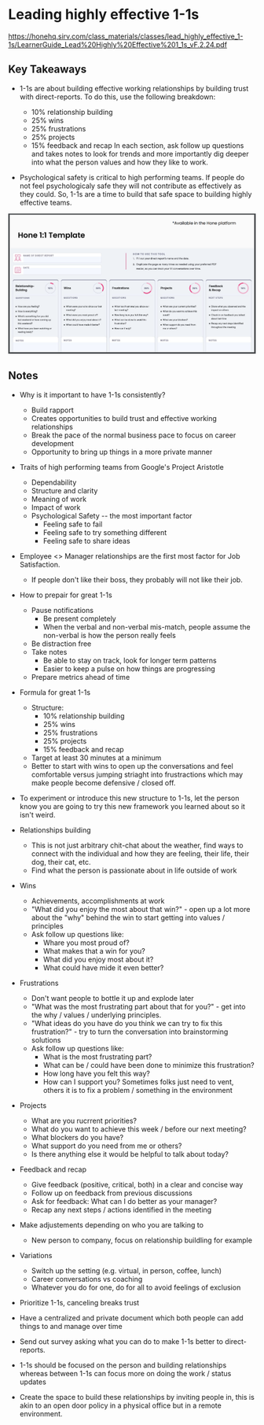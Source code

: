 # Leading highly effective 1-1s

<https://honehq.sirv.com/class_materials/classes/lead_highly_effective_1-1s/LearnerGuide_Lead%20Highly%20Effective%201_1s_vF.2.24.pdf>

## Key Takeaways

* 1-1s are about building effective working relationships by building trust with direct-reports. To do this, use the following breakdown:
  * 10% relationship building
  * 25% wins
  * 25% frustrations
  * 25% projects
  * 15% feedback and recap
In each section, ask follow up questions and takes notes to look for trends and more importantly dig deeper into what the person values and how they like to work.

* Psychological safety is critical to high performing teams. If people do not feel psychologicaly safe they will not contribute as effectively as they could. So, 1-1s are a time to build that safe space to building highly effective teams.

![image](./leading-highly-effective-1-on-1s_template.png)

## Notes

* Why is it important to have 1-1s consistently?
  * Build rapport
  * Creates opportunities to build trust and effective working relationships
  * Break the pace of the normal business pace to focus on career development
  * Opportunity to bring up things in a more private manner

* Traits of high performing teams from Google's Project Aristotle
  * Dependability
  * Structure and clarity
  * Meaning of work
  * Impact of work
  * Psychological Safety -- the most important factor
    * Feeling safe to fail
    * Feeling safe to try something different
    * Feeling safe to share ideas

* Employee <> Manager relationships are the first most factor for Job Satisfaction.
  * If people don't like their boss, they probably will not like their job.

* How to prepair for great 1-1s
  * Pause notifications
    * Be present completely
    * When the verbal and non-verbal mis-match, people assume the non-verbal is how the person really feels
  * Be distraction free
  * Take notes
    * Be able to stay on track, look for longer term patterns
    * Easier to keep a pulse on how things are progressing
  * Prepare metrics ahead of time

* Formula for great 1-1s
  * Structure:
    * 10% relationship building
    * 25% wins
    * 25% frustrations
    * 25% projects
    * 15% feedback and recap
  * Target at least 30 minutes at a minimum
  * Better to start with wins to open up the conversations and feel comfortable versus jumping striaght into frustractions which may make people become defensive / closed off.
* To experiment or introduce this new structure to 1-1s, let the person know you are going to try this new framework you learned about so it isn't weird.

* Relationships building
  * This is not just arbitrary chit-chat about the weather, find ways to connect with the individual and how they are feeling, their life, their dog, their cat, etc.
  * Find what the person is passionate about in life outside of work
* Wins
  * Achievements, accomplishments at work
  * "What did you enjoy the most about that win?" - open up a lot more about the "why" behind the win to start getting into values / principles
  * Ask follow up questions like:
    * Whare you most proud of?
    * What makes that a win for you?
    * What did you enjoy most about it?
    * What could have mide it even better?
* Frustrations
  * Don't want people to bottle it up and explode later
  * "What was the most frustrating part about that for you?" - get into the why / values / underlying principles.
  * "What ideas do you have do you think we can try to fix this frustration?" - try to turn the conversation into brainstorming solutions
  * Ask follow up questions like:
    * What is the most frustrating part?
    * What can be / could have been done to minimize this frustration?
    * How long have you felt this way?
    * How can I support you? Sometimes folks just need to vent, others it is to fix a problem / something in the environment
* Projects
  * What are you rucrrent priorities?
  * What do you want to achieve this week / before our next meeting?
  * What blockers do you have?
  * What support do you need from me or others?
  * Is there anything else it would be helpful to talk about today?
* Feedback and recap
  * Give feedback (positive, critical, both) in a clear and concise way
  * Follow up on feedback from previous discussions
  * Ask for feedback: What can I do better as your manager?
  * Recap any next steps / actions identified in the meeting

* Make adjustements depending on who you are talking to
  * New person to company, focus on relationship buildling for example
* Variations
  * Switch up the setting (e.g. virtual, in person, coffee, lunch)
  * Career conversations vs coaching
  * Whatever you do for one, do for all to avoid feelings of exclusion
* Prioritize 1-1s, canceling breaks trust
* Have a centralized and private document which both people can add things to and manage over time
* Send out survey asking what you can do to make 1-1s better to direct-reports.
* 1-1s should be focused on the person and building relationships whereas between 1-1s can focus more on doing the work / status updates
* Create the space to build these relationships by inviting people in, this is akin to an open door policy in a physical office but in a remote environment.
